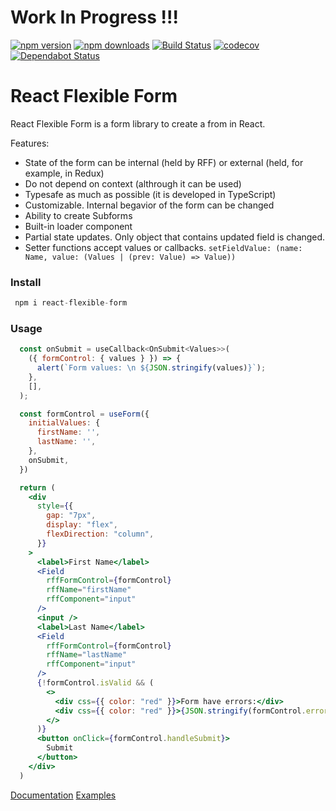 # Work In Progress !!!

[![npm version](https://img.shields.io/npm/v/react-flexible-form.svg?style=flat-square)](https://www.npmjs.com/package/react-flexible-form)
[![npm downloads](https://img.shields.io/npm/dm/react-flexible-form.svg?style=flat-square)](https://www.npmjs.com/package/react-flexible-form)
[![Build Status](https://img.shields.io/endpoint.svg?url=https%3A%2F%2Factions-badge.atrox.dev%2Ffyodor-e%2Freact-flexible-form%2Fbadge%3Fref%3Dmain&style=flat)](https://actions-badge.atrox.dev/fyodor-e/react-flexible-form/goto?ref=main)
[![codecov](https://codecov.io/gh/fyodor-e/react-flexible-form/branch/main/graph/badge.svg)](https://codecov.io/gh/fyodor-e/react-flexible-form)
[![Dependabot Status](https://api.dependabot.com/badges/status?host=github&repo=fyodor-e/react-flexible-form)](https://dependabot.com)
<br />

# React Flexible Form

React Flexible Form is a form library to create a from in React.

Features:

- State of the form can be internal (held by RFF) or external (held, for example, in Redux)
- Do not depend on context (althrough it can be used)
- Typesafe as much as possible (it is developed in TypeScript)
- Customizable. Internal begavior of the form can be changed
- Ability to create Subforms
- Built-in loader component
- Partial state updates. Only object that contains updated field is changed.
- Setter functions accept values or callbacks. `setFieldValue: (name: Name, value: (Values | (prev: Value) => Value))`

### Install

```jsx
 npm i react-flexible-form
```

### Usage

```jsx
  const onSubmit = useCallback<OnSubmit<Values>>(
    ({ formControl: { values } }) => {
      alert(`Form values: \n ${JSON.stringify(values)}`);
    },
    [],
  );

  const formControl = useForm({
    initialValues: {
      firstName: '',
      lastName: '',
    },
    onSubmit,
  })

  return (
    <div
      style={{
        gap: "7px",
        display: "flex",
        flexDirection: "column",
      }}
    >
      <label>First Name</label>
      <Field
        rffFormControl={formControl}
        rffName="firstName"
        rffComponent="input"
      />
      <input />
      <label>Last Name</label>
      <Field
        rffFormControl={formControl}
        rffName="lastName"
        rffComponent="input"
      />
      {!formControl.isValid && (
        <>
          <div css={{ color: "red" }}>Form have errors:</div>
          <div css={{ color: "red" }}>{JSON.stringify(formControl.errors)}</div>
        </>
      )}
      <button onClick={formControl.handleSubmit}>
        Submit
      </button>
    </div>
  )
```

[Documentation]()
[Examples]()
